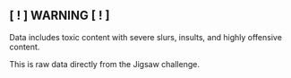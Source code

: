 ## [ ! ] WARNING [ ! ]

Data includes toxic content with severe slurs, insults, and highly offensive content. 

This is raw data directly from the Jigsaw challenge.
